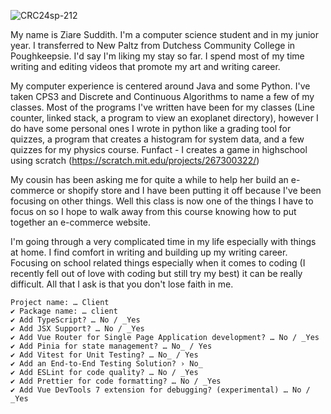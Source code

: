 ![CRC24sp-212](https://github.com/user-attachments/assets/f4de6c4e-3187-49bb-b969-1e470d241d6c)


My name is Ziare Suddith. I'm a computer science student and in my junior year. I transferred to New Paltz from Dutchess Community College in Poughkeepsie. I'd say I'm liking my stay so far. I spend most of my time writing and editing videos that promote my art and writing career.

My computer experience is centered around Java and some Python. I've taken CPS3 and Discrete and Continuous Algorithms to name a few of my classes. Most of the programs I've written have been for my classes (Line counter, linked stack, a program to view an exoplanet directory), however I do have some personal ones I wrote in python like a grading tool for quizzes, a program that creates a histogram for system data, and a few quizzes for my physics course. Funfact - I creates a game in highschool using scratch (https://scratch.mit.edu/projects/267300322/)

My cousin has been asking me for quite a while to help her build an e-commerce or shopify store and I have been putting it off because I've been focusing on other things. Well this class is now one of the things I have to focus on so I hope to walk away from this course knowing how to put together an e-commerce website.

I'm going through a very complicated time in my life especially with things at home. I find comfort in writing and building up my writing career. Focusing on school related things especially when it comes to coding (I recently fell out of love with coding but still try my best) it can be really difficult. All that I ask is that you don't lose faith in me.

```
Project name: … Client
✔ Package name: … client
✔ Add TypeScript? … No / _Yes
✔ Add JSX Support? … No / _Yes
✔ Add Vue Router for Single Page Application development? … No / _Yes
✔ Add Pinia for state management? … No_ / Yes
✔ Add Vitest for Unit Testing? … No_ / Yes
✔ Add an End-to-End Testing Solution? › No_
✔ Add ESLint for code quality? … No / _Yes
✔ Add Prettier for code formatting? … No / _Yes
✔ Add Vue DevTools 7 extension for debugging? (experimental) … No / _Yes
```